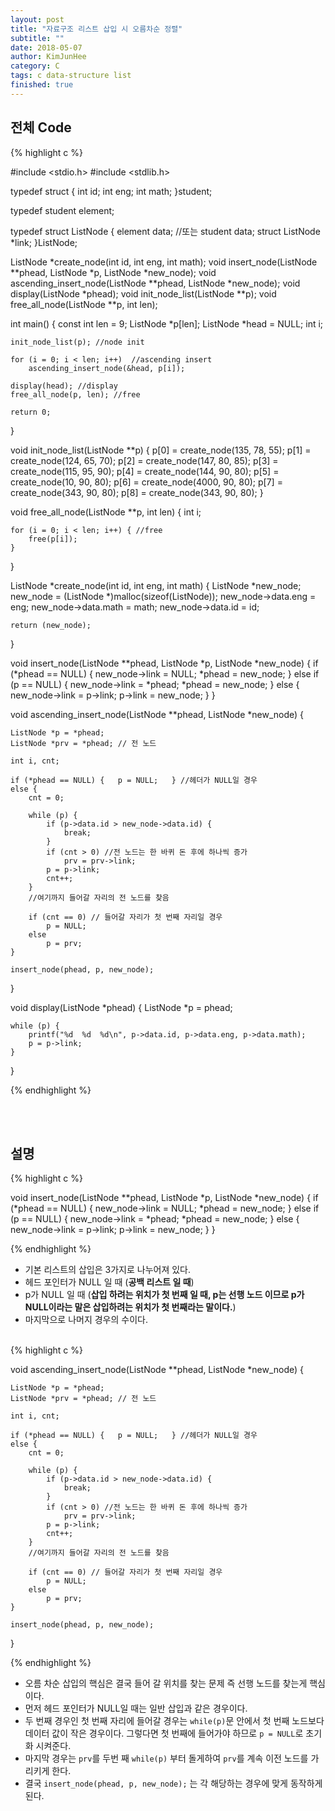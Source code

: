 ```yaml
---
layout: post
title: "자료구조 리스트 삽입 시 오름차순 정렬"
subtitle: ""
date: 2018-05-07
author: KimJunHee
category: C
tags: c data-structure list
finished: true
---
```


## 전체 Code

{% highlight c %}

#include <stdio.h>
#include <stdlib.h>

typedef struct {
	int id;
	int eng;
	int math;
}student;

typedef student element;

typedef struct ListNode {
	element data; //또는 student data;
	struct ListNode *link;
}ListNode;

ListNode *create_node(int id, int eng, int math);
void insert_node(ListNode **phead, ListNode *p, ListNode *new_node);
void ascending_insert_node(ListNode **phead, ListNode *new_node);
void display(ListNode *phead);
void init_node_list(ListNode **p);
void free_all_node(ListNode **p, int len);

int main() {
	const int len = 9;
	ListNode *p[len];
	ListNode *head = NULL;
	int i;

	init_node_list(p); //node init

	for (i = 0; i < len; i++)  //ascending insert
		ascending_insert_node(&head, p[i]);

	display(head); //display
	free_all_node(p, len); //free

	return 0;
}

void init_node_list(ListNode **p) {
	p[0] = create_node(135, 78, 55);
	p[1] = create_node(124, 65, 70);
	p[2] = create_node(147, 80, 85);
	p[3] = create_node(115, 95, 90);
	p[4] = create_node(144, 90, 80);
	p[5] = create_node(10, 90, 80);
	p[6] = create_node(4000, 90, 80);
	p[7] = create_node(343, 90, 80);
	p[8] = create_node(343, 90, 80);
}

void free_all_node(ListNode **p, int len) {
	int i;

	for (i = 0; i < len; i++) { //free
		free(p[i]);
	}

}

ListNode *create_node(int id, int eng, int math)
{
	ListNode *new_node;
	new_node = (ListNode *)malloc(sizeof(ListNode));
	new_node->data.eng = eng;
	new_node->data.math = math;
	new_node->data.id = id;

	return (new_node);
}

void insert_node(ListNode **phead, ListNode *p, ListNode *new_node)
{
	if (*phead == NULL) {
		new_node->link = NULL;
		*phead = new_node;
	}
	else if (p == NULL) {
		new_node->link = *phead;
		*phead = new_node;
	}
	else {
		new_node->link = p->link;
		p->link = new_node;
	}
}

void ascending_insert_node(ListNode **phead, ListNode *new_node) {

	ListNode *p = *phead;
	ListNode *prv = *phead; // 전 노드

	int i, cnt;

	if (*phead == NULL) {	p = NULL;	} //헤더가 NULL일 경우
	else {
		cnt = 0;

		while (p) {
			if (p->data.id > new_node->data.id) {
				break;
			}
			if (cnt > 0) //전 노드는 한 바퀴 돈 후에 하나씩 증가
				prv = prv->link;
			p = p->link;
			cnt++;
		}
		//여기까지 들어갈 자리의 전 노드를 찾음

		if (cnt == 0) // 들어갈 자리가 첫 번째 자리일 경우
			p = NULL;
		else
			p = prv;
	}

	insert_node(phead, p, new_node);
}

void display(ListNode *phead) {
	ListNode *p = phead;

	while (p) {
		printf("%d  %d  %d\n", p->data.id, p->data.eng, p->data.math);
		p = p->link;
	}
}

{% endhighlight %}

<br/><br/>
## 설명

{% highlight c %}

void insert_node(ListNode **phead, ListNode *p, ListNode *new_node)
{
	if (*phead == NULL) {
		new_node->link = NULL;
		*phead = new_node;
	}
	else if (p == NULL) {
		new_node->link = *phead;
		*phead = new_node;
	}
	else {
		new_node->link = p->link;
		p->link = new_node;
	}
}

{% endhighlight %}

* 기본 리스트의 삽입은 3가지로 나누어져 있다.
* 헤드 포인터가 NULL 일 때 (__공백 리스트 일 때__)
* p가 NULL 일 때 (__삽입 하려는 위치가 첫 번째 일 때, p는 선행 노드 이므로 p가 NULL이라는 말은 삽입하려는 위치가 첫 번째라는 말이다.__)
* 마지막으로 나머지 경우의 수이다.

<br/>
{% highlight c %}

void ascending_insert_node(ListNode **phead, ListNode *new_node) {

	ListNode *p = *phead;
	ListNode *prv = *phead; // 전 노드

	int i, cnt;

	if (*phead == NULL) {	p = NULL;	} //헤더가 NULL일 경우
	else {
		cnt = 0;

		while (p) {
			if (p->data.id > new_node->data.id) {
				break;
			}
			if (cnt > 0) //전 노드는 한 바퀴 돈 후에 하나씩 증가
				prv = prv->link;
			p = p->link;
			cnt++;
		}
		//여기까지 들어갈 자리의 전 노드를 찾음

		if (cnt == 0) // 들어갈 자리가 첫 번째 자리일 경우
			p = NULL;
		else
			p = prv;
	}

	insert_node(phead, p, new_node);
}

{% endhighlight %}

* 오름 차순 삽입의 핵심은 결국 들어 갈 위치를 찾는 문제 즉 선행 노드를 찾는게 핵심이다.
* 먼저 헤드 포인터가 NULL일 때는 일반 삽입과 같은 경우이다.
* 두 번째 경우인 첫 번째 자리에 들어갈 경우는 ```while(p)```문 안에서 첫 번째 노드보다 데이터 값이 작은 경우이다. 그렇다면 첫 번째에 들어가야 하므로 ```p = NULL```로 초기화 시켜준다.
* 마지막 경우는 ```prv```를 두번 째 ```while(p)``` 부터 돌게하여 ```prv```를 계속 이전 노드를 가리키게 한다.
* 결국 ```insert_node(phead, p, new_node);``` 는 각 해당하는 경우에 맞게 동작하게 된다.
